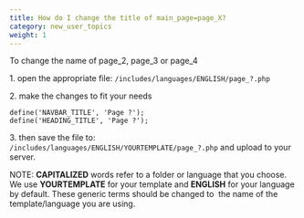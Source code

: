 ```yaml
---
title: How do I change the title of main_page=page_X?
category: new_user_topics 
weight: 1
---
```

To change the name of page_2, page_3 or page_4  

1\. open the appropriate file: `/includes/languages/ENGLISH/page_?.php`

2\. make the changes to fit your needs  

```
define('NAVBAR_TITLE', 'Page ?');  
define('HEADING_TITLE', 'Page ?');
```

3\. then save the file to:  
`/includes/languages/ENGLISH/YOURTEMPLATE/page_?.php` and upload to your server.  

NOTE: **CAPITALIZED** words refer to a folder or language that you choose. We use **YOURTEMPLATE** for your template and **ENGLISH** for your language by default. These generic terms should be changed to  the name of the  template/language you are using.
